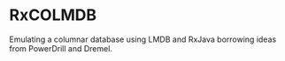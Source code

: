# RxCOLMDB

Emulating a columnar database using LMDB and RxJava borrowing ideas from PowerDrill and Dremel.
